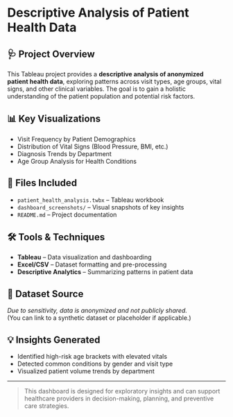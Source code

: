 
# Descriptive Analysis of Patient Health Data

## 🩺 Project Overview
This Tableau project provides a **descriptive analysis of anonymized patient health data**, exploring patterns across visit types, age groups, vital signs, and other clinical variables. The goal is to gain a holistic understanding of the patient population and potential risk factors.

## 📊 Key Visualizations
- Visit Frequency by Patient Demographics
- Distribution of Vital Signs (Blood Pressure, BMI, etc.)
- Diagnosis Trends by Department
- Age Group Analysis for Health Conditions

## 📁 Files Included
- `patient_health_analysis.twbx` – Tableau workbook
- `dashboard_screenshots/` – Visual snapshots of key insights
- `README.md` – Project documentation

## 🛠 Tools & Techniques
- **Tableau** – Data visualization and dashboarding
- **Excel/CSV** – Dataset formatting and pre-processing
- **Descriptive Analytics** – Summarizing patterns in patient data

## 📂 Dataset Source
*Due to sensitivity, data is anonymized and not publicly shared.*  
(You can link to a synthetic dataset or placeholder if applicable.)

## 💡 Insights Generated
- Identified high-risk age brackets with elevated vitals
- Detected common conditions by gender and visit type
- Visualized patient volume trends by department

---

> This dashboard is designed for exploratory insights and can support healthcare providers in decision-making, planning, and preventive care strategies.
